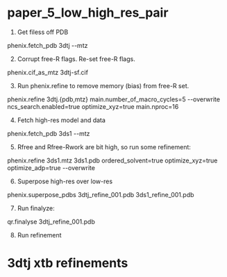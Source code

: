 # paper_5_low_high_res_pair

1) Get filess off PDB 

phenix.fetch_pdb 3dtj --mtz

2) Corrupt free-R flags. Re-set free-R flags.

phenix.cif_as_mtz 3dtj-sf.cif 

3) Run phenix.refine to remove memory (bias) from free-R set.

phenix.refine 3dtj.{pdb,mtz} main.number_of_macro_cycles=5 --overwrite ncs_search.enabled=true optimize_xyz=true main.nproc=16

4) Fetch high-res model and data

phenix.fetch_pdb 3ds1 --mtz

5) Rfree and Rfree-Rwork are bit high, so run some refinement:

phenix.refine 3ds1.mtz 3ds1.pdb ordered_solvent=true optimize_xyz=true optimize_adp=true --overwrite

6) Superpose high-res over low-res

phenix.superpose_pdbs 3dtj_refine_001.pdb 3ds1_refine_001.pdb

7) Run finalyze:

qr.finalyse 3dtj_refine_001.pdb

8) Run refinement

# 3dtj xtb refinements 
